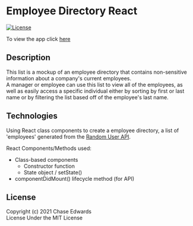 # Employee Directory React
[![License](https://img.shields.io/badge/license-The%20MIT%20License-success.svg)](https://shields.io/)     
     
To view the app click [here](https://cwedwards9.github.io/employee-directory-react/)


## Description
This list is a mockup of an employee directory that contains non-sensitive information about a company's current employees.     
A manager or employee can use this list to view all of the employees, as well as easily access a specific individual either by sorting by first or last name or by filtering the list based off of the employee's last name. 


## Technologies
Using React class components to create a employee directory, a list of 'employees' generated from the [Random User API](https://randomuser.me/).    
           
React Components/Methods used:
* Class-based components
    * Constructor function
    * State object / setState()
* componentDidMount() lifecycle method (for API)


## License
Copyright (c) 2021 Chase Edwards     
License Under the MIT License